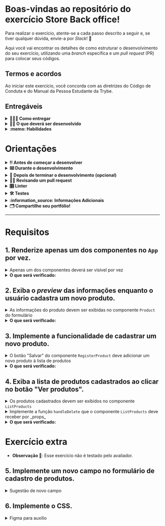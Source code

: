 # Boas-vindas ao repositório do exercício Store Back office!

Para realizar o exercício, atente-se a cada passo descrito a seguir e, se tiver qualquer dúvida, envie-a por _Slack_! 🚀

Aqui você vai encontrar os detalhes de como estruturar o desenvolvimento do seu exercício, utilizando uma _branch_ específica e um _pull request_ (PR) para colocar seus códigos.

## Termos e acordos

Ao iniciar este exercício, você concorda com as diretrizes do Código de Conduta e do Manual da Pessoa Estudante da Trybe.

## Entregáveis

<details>
  <summary><strong>🤷🏽‍♀️ Como entregar</strong></summary><br />

  Para entregar o seu exercício você deverá criar um *Pull Request* neste repositório.
</details>

<details>
  <summary><strong>👨‍💻 O que deverá ser desenvolvido</strong></summary><br />

Nesse exercício você irá desenvolver um _back office_ para uma loja. O _back office_ deve permitir que o usuário gerencie os produtos, cadastrando-os e excluindo-os.
</details>

<details>
  <summary><strong>:memo: Habilidades</strong></summary><br />

  Neste exercício, verificamos se você é capaz de:

- Ler o estado de um componente e usá-lo para alterar o que exibimos no _browser_;
- Inicializar um componente, dando a ele um estado predefinido;
- Atualizar o estado de um componente;
- Capturar eventos utilizando a sintaxe do React;
- Criar formulários utilizando sintaxe JSX com as _tags_: `input`, `textarea`, `select`, `form`, `checkbox`;
- Transmitir informações de componentes-filhos para componentes-pais via _callbacks_.

</details>

# Orientações

<details>
  <summary><strong>‼️ Antes de começar a desenvolver</strong></summary><br />

  1. Clone o repositório

  - Use o comando: `git clone git@github.com:tryber/sd-032-b-exercise-store-back-office.git`.
  - Entre na pasta do repositório que você acabou de clonar:
    - `cd sd-032-b-exercise-store-back-office`

  2. Instale as dependências

  - `npm install`.
  
  3. Crie uma branch a partir da branch `master`

  - Verifique que você está na branch `master`
    - Exemplo: `git branch`
  - Se não estiver, mude para a branch `master`
    - Exemplo: `git checkout master`
  - Agora crie uma branch à qual você vai submeter os `commits` do seu exercício
    - Você deve criar uma branch no seguinte formato: `nome-de-usuario-nome-do-exercicio`
    - Exemplo: `git checkout -b joaozinho-sd-032-b-exercise-store-back-office`

  4. Adicione as mudanças ao _stage_ do Git e faça um `commit`

  - Verifique que as mudanças ainda não estão no _stage_
    - Exemplo: `git status` (deve aparecer listada a pasta _joaozinho_ em vermelho)
  - Adicione o novo arquivo ao _stage_ do Git
    - Exemplo:
      - `git add .` (adicionando todas as mudanças - _que estavam em vermelho_ - ao stage do Git)
      - `git status` (deve aparecer listado o arquivo _joaozinho/README.md_ em verde)
  - Faça o `commit` inicial
    - Exemplo:
      - `git commit -m 'iniciando o exercício x'` (fazendo o primeiro commit)
      - `git status` (deve aparecer uma mensagem tipo _nothing to commit_ )

  5. Adicione a sua branch com o novo `commit` ao repositório remoto

  - Usando o exemplo anterior: `git push -u origin joaozinho-sd-032-b-exercise-store-back-office`

  6. Crie um novo `Pull Request` _(PR)_

  - Vá até a página de _Pull Requests_ do [repositório no GitHub](https://github.com/tryber/sd-032-b-exercise-store-back-office/pulls)
  - Clique no botão verde _"New pull request"_
  - Clique na caixa de seleção _"Compare"_ e escolha a sua branch **com atenção**
  - Coloque um título para a sua _Pull Request_
    - Exemplo: _"Cria tela de busca"_
  - Clique no botão verde _"Create pull request"_
  - Adicione uma descrição para o _Pull Request_ e clique no botão verde _"Create pull request"_
  - **Não se preocupe em preencher mais nada por enquanto!**
  - Volte até a [página de _Pull Requests_ do repositório](https://github.com/tryber/sd-032-b-exercise-store-back-office/pulls) e confira que o seu _Pull Request_ está criado

</details>

<details>
  <summary><strong>⌨️ Durante o desenvolvimento</strong></summary><br />

  - Faça `commits` das alterações que você fizer no código regularmente

  - Lembre-se de sempre após um (ou alguns) `commits` atualizar o repositório remoto

  - Os comandos que você utilizará com mais frequência são:
    1. `git status` _(para verificar o que está em vermelho - fora do stage - e o que está em verde - no stage)_
    2. `git add` _(para adicionar arquivos ao stage do Git)_
    3. `git commit` _(para criar um commit com os arquivos que estão no stage do Git)_
    4. `git push -u origin nome-da-branch` _(para enviar o commit para o repositório remoto na primeira vez que fizer o `push` de uma nova branch)_
    5. `git push` _(para enviar o commit para o repositório remoto após o passo anterior)_

</details>

<details>
  <summary><strong>🤝 Depois de terminar o desenvolvimento (opcional)</strong></summary><br />

  Para sinalizar que o seu exercício está pronto para o _"Code Review"_, faça o seguinte:

  - Vá até a página **DO SEU** _Pull Request_, adicione a label de _"code-review"_ e marque seus colegas:

    - No menu à direita, clique no _link_ **"Labels"** e escolha a _label_ **code-review**;

    - No menu à direita, clique no _link_ **"Assignees"** e escolha **o seu usuário**;

    - No menu à direita, clique no _link_ **"Reviewers"** e digite `students`, selecione o time `tryber/students-sd-032-b`.

  Caso tenha alguma dúvida, [aqui tem um video explicativo](https://vimeo.com/362189205).

</details>

<details>
  <summary><strong>🕵🏿 Revisando um pull request</strong></summary><br />

  Use o conteúdo sobre [Code Review](https://app.betrybe.com/learn/course/5e938f69-6e32-43b3-9685-c936530fd326/module/f04cdb21-382e-4588-8950-3b1a29afd2dd/section/b3af2f05-08e5-4b4a-9667-6f5f729c351d/lesson/36268865-fc46-40c7-92bf-cbded9af9006) para te ajudar a revisar os _Pull Requests_.

</details>

<details>
  <summary><strong>🎛 Linter</strong></summary><br />

  Para garantir a qualidade do código, vamos utilizar neste exercício os linters `ESLint` e `StyleLint`. Assim o código estará alinhado com as boas práticas de desenvolvimento, sendo mais legível
  e de fácil manutenção! Para rodá-los localmente no exercício, execute os comandos abaixo:

  ```bash
    npm run lint
    npm run lint:styles
  ```

  ⚠️ **PULL REQUESTS COM ISSUES DE LINTER NÃO SERÃO AVALIADAS. ATENTE-SE PARA RESOLVÊ-LAS ANTES DE FINALIZAR O DESENVOLVIMENTO!** ⚠️

  Em caso de dúvidas, confira o material do course sobre [ESLint](https://app.betrybe.com/learn/course/5e938f69-6e32-43b3-9685-c936530fd326/module/f04cdb21-382e-4588-8950-3b1a29afd2dd/section/3b1546b5-f7bc-40f7-a674-77b16c408756/lesson/0c9e8c0e-24c3-4526-ba6b-60d95913e022).
</details>

<details>
  <summary><strong>🛠 Testes</strong></summary><br />

  Para avaliar o exercício iremos utilizar [React Testing Library](https://testing-library.com/docs/react-testing-library/intro) para execução dos testes.

  Esse _framework_ de testes utiliza algumas marcações no código para verificar a solução proposta, uma dessas marcações é o atributo `data-testid` e faremos uso dele aqui.

  Na descrição dos requisitos (logo abaixo) será pedido que seja feita a adição de atributos `data-testid` em alguns elementos _HTML_. Vamos a um exemplo para deixar claro essa configuração:

  Se o requisito pedir "crie um botão e adicione o id de teste (ou `data-testid`) com o valor `my-action`, você pode criar:

  ```html
  <button data-testid="my-action"></button>
  ```
  
  ou

  ```html
  <a data-testid="my-action"></a>
  ```

  Ou seja, o atributo `data-testid="my-action"` servirá para o React Testing Library (RTL) identificar o elemento e dessa forma, conseguiremos realizar testes focados no comportamento da aplicação.

  Em alguns requisitos, utilizamos o `getByRole` para poder selecionar os elementos de forma semântica. Portanto atente-se às instruções de cada requisito. Por exemplo, se o requisito pedir explicitamente um `button`, você deverá utilizar exatamente esse elemento.

  Afim de verificar a solução proposta, você pode executar todos os testes localmente, basta executar:

  ```bash
  npm test
  ```

  ### Dica: desativando testes

  Especialmente no início, quando a maioria dos testes está falhando, a saída após executar os testes é extensa. Você pode desabilitar temporariamente um teste utilizando a função `skip` junto à função `it`. Como o nome indica, esta função "pula" um teste. Veja um exemplo:

  ```js
  it.skip("Será validado se o campo de filtro por nome renderiza na tela", () => {
    render(<App />)
    const filterNameInput = screen.getByTestId(/name-filter/i);
    expect(filterNameInput).toBeInTheDocument();
  });
  ```

  ![image](skip-image.png)

  Uma estratégia é pular todos os testes no início e ir implementando um teste de cada vez, removendo dele a função `skip`.

  Você também pode rodar apenas um arquivo de teste, por exemplo:

  ```bash
  npm test 01
  ```

  Uma outra forma para contornar esse problema é a utilização da função `.only` após o `it`. Com isso, será possível que apenas um requisito rode localmente e seja avaliado.

  ```js
  it.only("Será validado se o campo de filtro por nome renderiza na tela", () => {
    render(<App />)
    const filterNameInput = screen.getByTestId(/name-filter/i);
    expect(filterNameInput).toBeInTheDocument();
  });
  ```

  ![image](only-image.png)

  ⚠️ **O avaliador automático não necessariamente avalia seu exercício na ordem em que os requisitos aparecem no readme. Isso acontece para deixar o processo de avaliação mais rápido. Então, não se assuste se isso acontecer, ok?**
</details>

<details>
  <summary><strong>:information_source: Informações Adicionais </strong></summary><br />

  ### Criando, lendo, atualizando e apagando informações

  Quando estamos lidando com informações, temos 4 operações principais: __Create__ (criar), __Read__ (ler), __Update__ (atualizar) e __Delete__ (apagar). Com essas quatro operações, formamos o acrônimo CRUD. Esse acrônimo é um termo que será bastante utilizado na sua jornada como pessoa desenvolvedora.

  Nesse exercício vamos começar a lidar um pouco mais com essas operações, mas faremos todas elas. Você precisará criar, ler e apagar informações, mas não precisará desenvolver a função de editar. Na Trybe teremos diversos outros projetos e exercícios para você treinar a implementação de todas essas operações.
</details>

<details>
  <summary><strong>🗂 Compartilhe seu portfólio!</strong></summary><br />

  Você sabia que o LinkedIn é a principal rede social profissional e compartilhar o seu aprendizado lá é muito importante para quem deseja construir uma carreira de sucesso? Compartilhe esse exercício no seu LinkedIn, marque o perfil da Trybe (@trybe) e mostre para a sua rede toda a sua evolução.
</details>

---

# Requisitos

## 1. Renderize apenas um dos componentes no `App` por vez.

<details>
<summary>Apenas um dos componentes deverá ser visível por vez</summary><br />

  Para isso, crie um estado no componente `App` para controlar qual componente será renderizado.
  
  - Adicione eventos para os botões `Cadastrar` e `Ver produtos`, alterando o estado do componente `App` que controla qual componente será renderizado;
  - Utilize renderização condicional para exibir apenas um dos componentes por vez:
    - Caso o usuário clique no botão "Cadastrar", o componente `RegisterProduct` deverá ser renderizado;
    - Caso o usuário clique no botão "Ver produtos", o componente `ListProducts` deverá ser renderizado.
</details>

<details>
<summary><strong>O que será verificado:</strong></summary><br />

  - Se, ao clicar no botão "Cadastrar", o componente `RegisterProduct` é renderizado, e o componente `ListProducts` não é renderizado.
  - Se, ao clicar no botão "Ver produtos", o componente `ListProducts` é renderizado, e o componente `RegisterProduct` não é renderizado.
</details>

## 2. Exiba o _preview_ das informações enquanto o usuário cadastra um novo produto.

<details>
<summary>As informações do produto devem ser exibidas no componente <code>Product</code> do formulário</summary><br />

  - Adicione eventos aos campos do formulário e armazene suas informações no estado do componente `RegisterProduct`;
  - Passe as informações do formulário para o componente `Product` através da _prop_ `productInfo`:
> **De olho na dica 👀**: O `Product` se encontra comentado no final do componente `RegisterProduct`.
  
  - A prop `productInfo` deverá ser um objeto com as seguintes chaves:

    ```json
    { 
      name: "Nome do produto",
      price: 100,
      description: "Descrição do produto",
      tags: "tag1, tag2, tag3",
      image: "https://url-da-imagem" 
    }
    ```

> **Observação 🔎**: Sinta-se a vontade para modificar o formato do objeto, mas lembre-se de atualizar o que for necessário para que os componentes continuem funcionando corretamente.

> **De olho na dica 👀**: Note que o _value_ do _input_ de preço sempre será uma _string_ (mesmo com o `type="number"`). Caso você queira trabalhar com valores numéricos, converta a _string_ para um número ou utilize o atributo `.valueAsNumber` do _input_.

</details>

<details>
<summary><strong>O que será verificado:</strong></summary><br />

- Se, ao preencher o formulário, o _preview_ do produto deverá ser atualizado com as informações inseridas.

</details>

## 3. Implemente a funcionalidade de cadastrar um novo produto.

<details>
<summary>O botão "Salvar" do componente <code>RegisterProduct</code> deve adicionar um novo produto à lista de produtos</summary><br />

  - Implemente a função `onSubmit` presente no formulário de cadastro de produtos. Essa função deverá:
    - Chamar a função `handleSubmit` recebida por _props_;
    - Limpar o formulário.

  - Implemente a função `handleSubmit` que o componente `RegisteProduct` deve receber por _props_. A função deverá:
    - Criar um `id` único para o produto;
    - Armazenar as informações do produto (com o ID) em um estado do componente `App` dentro de um _array_;
  
  > **De olho na dica 👀**: O `id` pode ser qualquer valor único, desde um número que sempre será incrementado, ou até mesmo um `date.now()`.

  > **Observação 🔎**: Note que estamos salvando os produtos no `App` porque, dessa forma, podemos compartilhar as informações entre os componentes `RegisterProduct` e `ListProducts` 😉
  
  > **Atenção ⚠️**: Lembre-se de alterar as tipagens sempre que necessário.
</details>

<details>
<summary><strong>O que será verificado:</strong></summary><br />

  - Se, ao clicar no botão `Salvar`, o formulário é limpo.

</details>

## 4. Exiba a lista de produtos cadastrados ao clicar no botão "Ver produtos".

<details>
<summary>Os produtos cadastrados devem ser exibidos no componente <code>ListProducts</code></summary><br />

  - Passe as informações do estado do componente `App` para o componente `ListProducts` através da _prop_ `products`.

</details>

<details>
<summary>Implemente a função <code>handleDelete</code> que o componente <code>ListProducts</code> deve receber por _props_</summary><br />

A função `handleDelete` será responsável por remover um produto da lista de produtos. Ela é chamada quando o usuário clica no botão "X" de um produto (só será exibido quando o componente ListProducts receber a prop `handleDelete`).

  - Implemente a função `handleDelete` que o componente `ListProducts` deve receber por _props_. A função deverá:
    - Remover o produto clicado do estado do componente `App`.

> **Atenção ⚠️**: Lembre-se de alterar as tipagens sempre que necessário.

> **Observação 🔎**: Você pode implementar da forma que achar melhor e modificar o código já existente para isso.

</details>

<details>
<summary><strong>O que será verificado:</strong></summary><br />

  - Se, ao adicionar um produto e clicar no botão "Ver produtos", a lista de produtos cadastrados é exibida;
  - Se, ao clicar no botão "X" de um produto, o produto é removido da lista.

</details>

# Exercício extra 

- **Observação 🔎**: Esse exercício não é testado pelo avaliador.

## 5. Implemente um novo campo no formulário de cadastro de produtos.

<details>
<summary>Sugestão de novo campo</summary>

  - Adicione um campo para dizer se o produto possui frete grátis ou não, e exiba essa informação no _preview_ e na lista de produtos.

</details>

## 6. Implemente o CSS.

<details>
<summary>Figma para auxilio</summary>

  Caso queira implementar o CSS, você pode utilizar o Figma abaixo como base para desenvolver seu _layout_:

  - [Figma](https://www.figma.com/file/hMBD8eXM1vxJXBIH1q0MRO/Untitled?node-id=0%3A1&t=RquvQZOGVyddmiC3-1)

</details>
